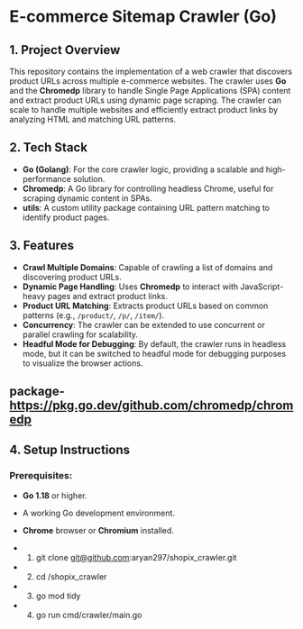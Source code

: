 # E-commerce Sitemap Crawler (Go)

## 1. Project Overview
This repository contains the implementation of a web crawler that discovers product URLs across multiple e-commerce websites. The crawler uses **Go** and the **Chromedp** library to handle Single Page Applications (SPA) content and extract product URLs using dynamic page scraping. The crawler can scale to handle multiple websites and efficiently extract product links by analyzing HTML and matching URL patterns.

## 2. Tech Stack
- **Go (Golang)**: For the core crawler logic, providing a scalable and high-performance solution.
- **Chromedp**: A Go library for controlling headless Chrome, useful for scraping dynamic content in SPAs.
- **utils**: A custom utility package containing URL pattern matching to identify product pages.

## 3. Features
- **Crawl Multiple Domains**: Capable of crawling a list of domains and discovering product URLs.
- **Dynamic Page Handling**: Uses **Chromedp** to interact with JavaScript-heavy pages and extract product links.
- **Product URL Matching**: Extracts product URLs based on common patterns (e.g., `/product/`, `/p/`, `/item/`).
- **Concurrency**: The crawler can be extended to use concurrent or parallel crawling for scalability.
- **Headful Mode for Debugging**: By default, the crawler runs in headless mode, but it can be switched to headful mode for debugging purposes to visualize the browser actions.

## package- https://pkg.go.dev/github.com/chromedp/chromedp

## 4. Setup Instructions
### Prerequisites:
- **Go 1.18** or higher.
- A working Go development environment.
- **Chrome** browser or **Chromium** installed.

- 1. git clone git@github.com:aryan297/shopix_crawler.git

- 2. cd /shopix_crawler

- 3. go mod tidy 

- 4. go run cmd/crawler/main.go 

